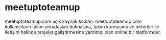 # meetuptoteamup
meetuptoteamup.com açık kaynak kodları. meetuptoteamup.com kullanıcıların takım arkadaşları bulmasına, takım kurmasına ve birbirleri ile iletişim halinde projeler geliştirmesine yardımcı olan online bir platformdur.
